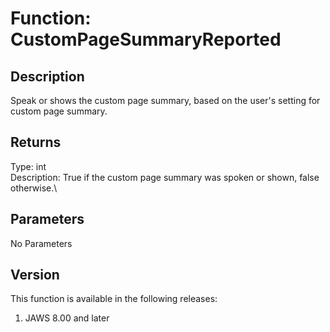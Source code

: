 # Function: CustomPageSummaryReported

## Description

Speak or shows the custom page summary, based on the user\'s setting for
custom page summary.

## Returns

Type: int\
Description: True if the custom page summary was spoken or shown, false
otherwise.\

## Parameters

No Parameters

## Version

This function is available in the following releases:

1.  JAWS 8.00 and later
